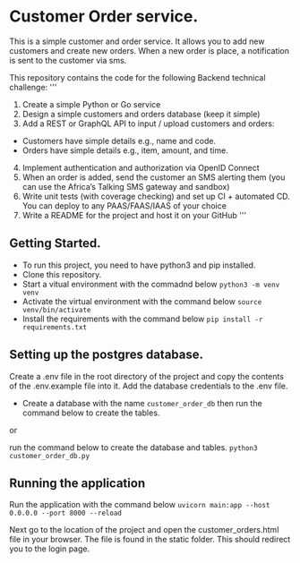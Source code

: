 # Customer Order service.

This is a simple customer and order service. 
It allows you to add new customers and create new orders.
When a new order is place, a notification is sent to the customer via sms.

This repository contains the code for the following Backend technical challenge:
'''
1. Create a simple Python or Go service
2. Design a simple customers and orders database (keep it simple)
3. Add a REST or GraphQL API to input / upload customers and orders:
- Customers have simple details e.g., name and code.
- Orders have simple details e.g., item, amount, and time.
4. Implement authentication and authorization via OpenID Connect
5. When an order is added, send the customer an SMS alerting them (you can use the
Africa’s Talking SMS gateway and sandbox)
6. Write unit tests (with coverage checking) and set up CI + automated CD. You can deploy
to any PAAS/FAAS/IAAS of your choice
7. Write a README for the project and host it on your GitHub
'''

## Getting Started.
- To run this project, you need to have python3 and pip installed.
- Clone this repository.
- Start a vitual environment with the commadnd below
` python3 -m venv venv `
- Activate the virtual environment with the command below
` source venv/bin/activate `
- Install the requirements with the command below
` pip install -r requirements.txt `

## Setting up the postgres database.

Create a .env file in the root directory of the project and copy the contents of the .env.example file into it. Add the database credentials to the .env file.

- Create a database with the name `customer_order_db`
then run the command below to create the tables.

or

run the command below to create the database and tables.
` python3 customer_order_db.py `


## Running the application

Run the application with the command below
`uvicorn main:app --host 0.0.0.0 --port 8000 --reload`

Next go to the location of the project and open the customer_orders.html file in your browser. 
The file is found in the static folder.
This should redirect you to the login page.
